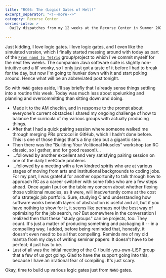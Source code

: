 ```yaml
---
title: "RC05: The (Logic) Gates of Hell!"
excerpt_separator: "<!--more-->"
category: Recurse Center
series-intro: >
  Daily dispatches from my 12 weeks at the Recurse Center in Summer 2023
  
---
```


Just kidding, I love logic gates. I love logic gates, and I even like the simulated version, which I finally started messing around with today as part of the [`From nand to Tetris`](https://www.nand2tetris.org/) group/project to which I've commit myself for the next few weeks. The companion Java software suite is slightly non-intuitive and a lil' wonky, so I only just got a taste of it before I had to break for the day, but now I'm going to hunker down with it and start poking around. Hence what will be an abbreviated post tonight.

So with `NAND` gates aside, I'll say briefly that I already sense things settling into a routine this week. Today was much less about spelunking and planning and overcommitting than sitting down and doing.
- Made it to the AM checkin, and in response to the prompt about everyone's current obstacles I shared my ongoing challenge of how to balance the curricula of my various groups with actually producing things.
- After that I had a quick pairing session where someone walked me through merging PRs protocol in GitHub, which I hadn't done before. This is one of those things that's a tiny step but a gigantic step.
- Then there was the "Building Your Volitional Muscles" workshop (an RC classic, so I gather, and for good reason!)...
- ...followed by another excellent and very satisfying pairing session on one of the daily LeetCode problems
- ...followed by a meeting with a few kindred spirits who are at various stages of moving from arts and institutional backgrounds to coding jobs. For my part, I was grateful for another opportunity to talk through how to approach RC as a career switcher with some folks who are a few steps ahead. Once again I put on the table my concern about whether flexing those volitional muscles, as it were, will inadvertently come at the cost of a strategic job portfolio. Sure, studying C and understanding how software works beneath layers of abstraction is useful and all, but if you have nothing to show for it, it seems like perhaps not the best way of optimizing for the job search, no? But somewhere in the conversation I realized then that these "study groups" can be projects, too. They count. It's just a matter of producing something and packaging it -- in a compelling way, I added, before being reminded that, honestly, it doesn't even need to be all that compelling. Reminds me of my old mantra from my days of writing seminar papers: It doesn't have to be perfect; it just has to be.
- Last of all was the initial meeting of the C / build-you-own-LISP group that a few of us got going. Glad to have the support going into this, because I have an irrational fear of compiling. It's just scary.

Okay, time to build up various logic gates just from `NAND` gates.
